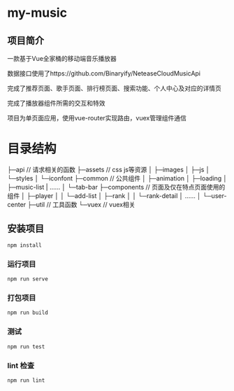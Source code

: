 # my-music

## 项目简介

一款基于Vue全家桶的移动端音乐播放器

数据接口使用了https://github.com/Binaryify/NeteaseCloudMusicApi

完成了推荐页面、歌手页面、排行榜页面、搜索功能、个人中心及对应的详情页

完成了播放器组件所需的交互和特效

项目为单页面应用，使用vue-router实现路由，vuex管理组件通信

# 目录结构

├─api		// 请求相关的函数
├─assets	// css js等资源
│  ├─images
│  ├─js
│  └─styles
│      └─iconfont
├─common	// 公共组件
│  ├─animation
│  ├─loading
│  ├─music-list
|	......
│  └─tab-bar
├─components	// 页面及仅在特点页面使用的组件
│  ├─player
│  │  └─add-list
│  ├─rank
│  │  └─rank-detail
│ 	......
│  └─user-center
├─util			// 工具函数
└─vuex			// vuex相关

## 安装项目

```
npm install
```

### 运行项目
```
npm run serve
```

### 打包项目
```
npm run build
```

### 测试
```
npm run test
```

### lint 检查
```
npm run lint
```


